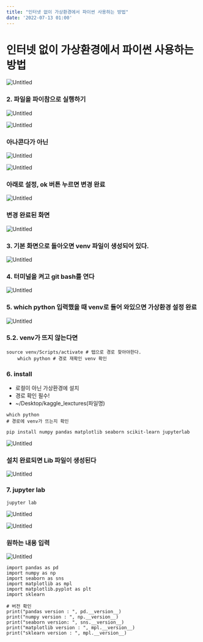 ```yaml
---
title: "인터넷 없이 가상환경에서 파이썬 사용하는 방법"
date: '2022-07-13 01:00'
---
```


# 인터넷 없이 가상환경에서 파이썬 사용하는 방법

![Untitled](images/no_internet_python/Untitled.png)

### 2. 파일을 파이참으로 실행하기

![Untitled](images/no_internet_python/Untitled%201.png)

![Untitled](images/no_internet_python/Untitled%202.png)

### 아나콘다가 아닌

![Untitled](images/no_internet_python/Untitled%203.png)

![Untitled](images/no_internet_python/Untitled%204.png)

### 아래로 설정, ok 버튼 누르면 변경 완료

![Untitled](images/no_internet_python/Untitled%205.png)

### 변경 완료된 화면

![Untitled](images/no_internet_python/Untitled%206.png)

### 3. 기본 화면으로 돌아오면 venv 파일이 생성되어 있다.

![Untitled](images/no_internet_python/Untitled%207.png)

### 4. 터미널을 켜고 git bash를 연다

![Untitled](images/no_internet_python/Untitled%208.png)

### 5. which python 입력했을 때 venv로 들어 와있으면 가상환경 설정 완료

![Untitled](images/no_internet_python/Untitled%209.png)

### 5.2. venv가 뜨지 않는다면

```
source venv/Scripts/activate # 탭으로 경로 찾아야한다.
	which python # 경로 재확인 venv 확인
```

### 6. install

- 로컬이 아닌 가상환경에 설치
- 경로 확인 필수!
- ~/Desktop/kaggle_lexctures(파일명)

```
which python
# 경로에 venv가 뜨는지 확인

pip install numpy pandas matplotlib seaborn scikit-learn jupyterlab
```

![Untitled](images/no_internet_python/Untitled%2010.png)

### 설치 완료되면 Lib 파일이 생성된다

![Untitled](images/no_internet_python/Untitled%2011.png)

### 7. jupyter lab

```
jupyter lab
```

![Untitled](images/no_internet_python/Untitled%2012.png)

![Untitled](images/no_internet_python/Untitled%2013.png)

### 원하는 내용 입력

![Untitled](images/no_internet_python/Untitled%2014.png)

```
import pandas as pd
import numpy as np
import seaborn as sns
import matplotlib as mpl
import matplotlib.pyplot as plt
import sklearn

# 버전 확인
print("pandas version : ", pd.__version__)
print("numpy version : ", np.__version__)
print("seaborn version: ", sns.__version__)
print("matplotlib version : ", mpl.__version__)
print("sklearn version : ", mpl.__version__)
```